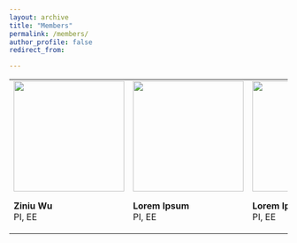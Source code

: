 ```yaml
---
layout: archive
title: "Members"
permalink: /members/
author_profile: false
redirect_from:

---
```


<html>
    <table style="margin-left: auto; margin-right: auto; border="0" ">
        <tr>
            <td>
                <div id="member">
                <img src="/site/images/p7.png" width="200px">
                <p>
                <b align="center">Ziniu Wu</b><br>
                PI, EE
                </p>
                </div>
            </td>
            <td>
                <div id="member">
                <img src="/site/images/p7.png" width="200px">
                <p>
                <b align="center">Lorem Ipsum</b><br>
                PI, EE
                </p>
                </div>
            </td>
            <td>
                <div id="member">
                <img src="/site/images/p7.png" width="200px">
                <p>
                <b align="center">Lorem Ipsum</b><br>
                PI, EE
                </p>
                </div>
            </td>
            <td>
                <div id="member">
                <img src="/site/images/p7.png" width="200px">
                <p>
                <b align="center">Lorem Ipsum</b><br>
                PI, EE
                </p>
                </div>
            </td>
        </tr>
    </table>
</html>
